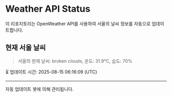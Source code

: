 
# Weather API Status

이 리포지토리는 OpenWeather API를 사용하여 서울의 날씨 정보를 자동으로 업데이트합니다.

## 현재 서울 날씨
> 서울의 현재 날씨: broken clouds, 온도: 31.9°C, 습도: 70%

⏳ 업데이트 시간: 2025-08-15 06:16:09 (UTC)

---
자동 업데이트 봇에 의해 관리됩니다.
